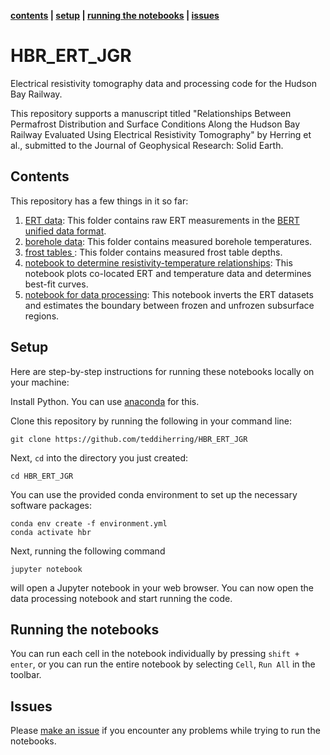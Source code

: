 **[contents](#Contents) | [setup](#Setup) | [running the notebooks](#running-the-notebooks) | [issues](#issues)**

# HBR_ERT_JGR
Electrical resistivity tomography data and processing code for the Hudson Bay Railway. 

This repository supports a manuscript titled "Relationships Between Permafrost Distribution and Surface Conditions Along the Hudson Bay Railway Evaluated Using Electrical Resistivity Tomography" by Herring et al., submitted to the Journal of Geophysical Research: Solid Earth.

## Contents

This repository has a few things in it so far:


1. [ERT data](./formatted%20ert%20data): This folder contains raw ERT measurements in the [BERT unified data format](http://resistivity.net/bert/data_format.html).
2. [borehole data](./borehole%20data): This folder contains measured borehole temperatures.
3. [frost tables ](./frost%20tables): This folder contains measured frost table depths.
4. [notebook to determine resistivity-temperature relationships](./generate_rho_T_curves.ipynb): This notebook plots co-located ERT and temperature data and determines best-fit curves.
5. [notebook for data processing](./invert_ert_data.ipynb): This notebook inverts the ERT datasets and estimates the boundary between frozen and unfrozen subsurface regions.
 
## Setup

Here are step-by-step instructions for running these notebooks locally on your machine:

Install Python. You can use [anaconda](https://www.anaconda.com/download/) for this.

Clone this repository by running the following in your command line:

```
git clone https://github.com/teddiherring/HBR_ERT_JGR
```

Next, `cd` into the directory you just created:

```
cd HBR_ERT_JGR
```

You can use the provided conda environment to set up the necessary software packages:

```
conda env create -f environment.yml
conda activate hbr
```

Next, running the following command

```
jupyter notebook
```

will open a Jupyter notebook in your web browser. You can now open the data processing notebook and start running the code.

## Running the notebooks

You can run each cell in the notebook individually by pressing  `shift + enter`, or you can run the entire notebook by selecting `Cell`, `Run All` in the toolbar.

## Issues

Please [make an issue](https://github.com/teddiherring/HBR_ERT/issues) if you encounter any problems while trying to run the notebooks.
